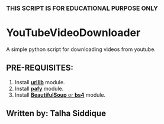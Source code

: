 ### THIS SCRIPT IS FOR EDUCATIONAL PURPOSE ONLY
# YouTubeVideoDownloader
A simple python script for downloading videos from youtube. 

## PRE-REQUISITES:

1. Install [__urllib__](https://pypi.org/project/urllib3/ "Download urllib") module.
2. Install [__pafy__](https://pypi.org/project/pafy/ "Download pafy") module.
3. Install [__BeautifulSoup__ or __bs4__](https://pypi.org/project/beautifulsoup4/ "Downlaod BS4") module.

## Written by: Talha Siddique
